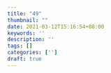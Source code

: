 ```yaml
---
title: "49"
thumbnail: ""
date: 2021-03-12T15:16:54+08:00
keywords: ''
description: ''
tags: []
categories: ['']
draft: true
---
```

